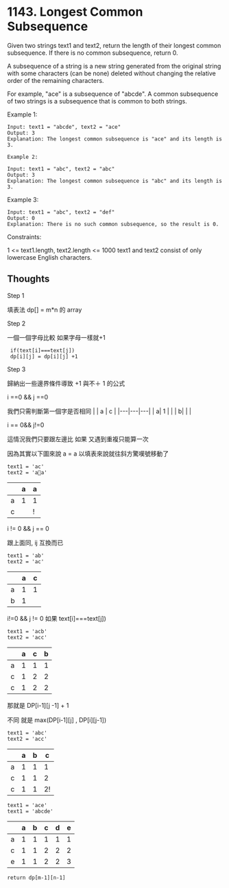# 1143. Longest Common Subsequence

Given two strings text1 and text2, return the length of their longest common subsequence. If there is no common subsequence, return 0.

A subsequence of a string is a new string generated from the original string with some characters (can be none) deleted without changing the relative order of the remaining characters.

For example, "ace" is a subsequence of "abcde".
A common subsequence of two strings is a subsequence that is common to both strings.

Example 1:

```
Input: text1 = "abcde", text2 = "ace"
Output: 3
Explanation: The longest common subsequence is "ace" and its length is 3.
```

```
Example 2:

Input: text1 = "abc", text2 = "abc"
Output: 3
Explanation: The longest common subsequence is "abc" and its length is 3.
```

Example 3:

```
Input: text1 = "abc", text2 = "def"
Output: 0
Explanation: There is no such common subsequence, so the result is 0.
```

Constraints:

1 <= text1.length, text2.length <= 1000
text1 and text2 consist of only lowercase English characters.

## Thoughts

Step 1

填表法
dp[] = m\*n 的 array

Step 2

一個一個字母比較
如果字母一樣就+1

```
 if(text[i]===text[j])
 dp[i][j] = dp[i][j] +1
```

Step 3

歸納出一些邊界條件導致 +1 與不＋ 1 的公式

i ==0 && j ==0

我們只需判斷第一個字是否相同
| | a | c |
|---|---|---|
| a| 1 | |
| b| | |

i == 0&& j!=0

這情況我們只要跟左邊比
如果 又遇到重複只能算一次

因為其實以下圖來說 a = a 以填表來說就往斜方驚嘆號移動了

```
text1 = 'ac'
text2 = 'aa'
```

|     | a   | a   |
| --- | --- | --- |
| a   | 1   | 1   |
| c   |     | !   |

i != 0 && j == 0

跟上面同, ij 互換而已

```
text1 = 'ab'
text2 = 'ac'
```

|     | a   | c   |
| --- | --- | --- |
| a   | 1   | 1   |
| b   | 1   |     |

i!=0 && j != 0
如果 text[i]===text[j])

```
text1 = 'acb'
text2 = 'acc'
```

|     | a   | c   | b   |
| --- | --- | --- | --- |
| a   | 1   | 1   | 1   |
| c   | 1   | 2   | 2   |
| c   | 1   | 2   | 2   |

那就是 DP[i-1][j -1] + 1

不同 就是 max(DP[i-1][j] , DP[i][j-1])

```
text1 = 'abc'
text2 = 'acc'
```

|     | a   | b   | c   |
| --- | --- | --- | --- |
| a   | 1   | 1   | 1   |
| c   | 1   | 1   | 2   |
| c   | 1   | 1   | 2!  |

```
text1 = 'ace'
text1 = 'abcde'
```

|     | a   | b   | c   | d   | e   |
| --- | --- | --- | --- | --- | --- |
| a   | 1   | 1   | 1   | 1   | 1   |
| c   | 1   | 1   | 2   | 2   | 2   |
| e   | 1   | 1   | 2   | 2   | 3   |

`return dp[m-1][n-1]`
